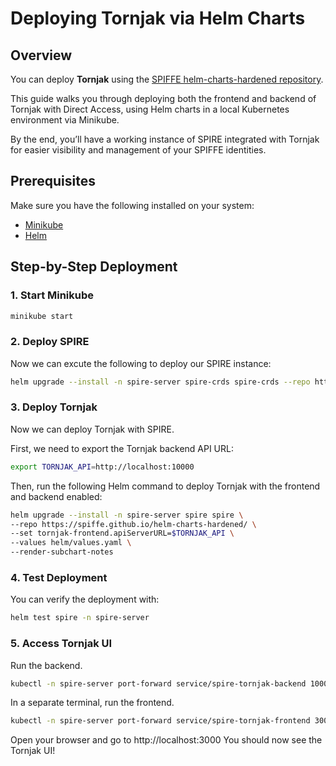 # Deploying Tornjak via Helm Charts

## Overview

You can deploy **Tornjak** using the [SPIFFE helm-charts-hardened repository](https://github.com/spiffe/helm-charts-hardened).

This guide walks you through deploying both the frontend and backend of Tornjak with Direct Access, using Helm charts in a local Kubernetes environment via Minikube.

By the end, you’ll have a working instance of SPIRE integrated with Tornjak for easier visibility and management of your SPIFFE identities.

## Prerequisites

Make sure you have the following installed on your system:

- [Minikube](https://minikube.sigs.k8s.io/docs/start/?arch=%2Fmacos%2Fx86-64%2Fstable%2Fbinary+download)
- [Helm](https://helm.sh/docs/intro/install/)

## Step-by-Step Deployment

### 1. Start Minikube

```sh
minikube start
```

### 2. Deploy SPIRE

Now we can excute the following to deploy our SPIRE instance:

```sh
helm upgrade --install -n spire-server spire-crds spire-crds --repo https://spiffe.github.io/helm-charts-hardened/ --create-namespace
```

### 3. Deploy Tornjak

Now we can deploy Tornjak with SPIRE.

First, we need to export the Tornjak backend API URL:

```sh
export TORNJAK_API=http://localhost:10000
```

Then, run the following Helm command to deploy Tornjak with the frontend and backend enabled:

```sh
helm upgrade --install -n spire-server spire spire \
--repo https://spiffe.github.io/helm-charts-hardened/ \
--set tornjak-frontend.apiServerURL=$TORNJAK_API \
--values helm/values.yaml \
--render-subchart-notes
```

### 4. Test Deployment

You can verify the deployment with:

```sh
helm test spire -n spire-server
```

### 5. Access Tornjak UI

Run the backend.
```bash
kubectl -n spire-server port-forward service/spire-tornjak-backend 10000:10000
```

In a separate terminal, run the frontend.

```bash 
kubectl -n spire-server port-forward service/spire-tornjak-frontend 3000:3000
```

Open your browser and go to http://localhost:3000
You should now see the Tornjak UI!